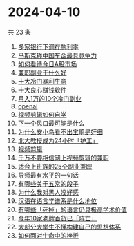 # 2024-04-10

共 23 条

<!-- BEGIN -->
<!-- 最后更新时间 Wed Apr 10 2024 15:11:32 GMT+0800 (China Standard Time) -->

1. [多家银行下调存款利率](https://www.zhihu.com/search?q=%E5%A4%9A%E5%AE%B6%E9%93%B6%E8%A1%8C%E4%B8%8B%E8%B0%83%E5%AD%98%E6%AC%BE%E5%88%A9%E7%8E%87)
1. [马斯克称中国车企最具竞争力](https://www.zhihu.com/search?q=%E9%A9%AC%E6%96%AF%E5%85%8B%E7%A7%B0%E4%B8%AD%E5%9B%BD%E8%BD%A6%E4%BC%81%E6%9C%80%E5%85%B7%E7%AB%9E%E4%BA%89%E5%8A%9B)
1. [如何看待今日A股市场](https://www.zhihu.com/search?q=%E5%A6%82%E4%BD%95%E7%9C%8B%E5%BE%85%E4%BB%8A%E6%97%A5A%E8%82%A1%E5%B8%82%E5%9C%BA)
1. [兼职副业干什么好](https://www.zhihu.com/search?q=%E5%85%BC%E8%81%8C%E5%89%AF%E4%B8%9A%E5%B9%B2%E4%BB%80%E4%B9%88%E5%A5%BD)
1. [十大冷门暴利生意](https://www.zhihu.com/search?q=%E5%8D%81%E5%A4%A7%E5%86%B7%E9%97%A8%E6%9A%B4%E5%88%A9%E7%94%9F%E6%84%8F)
1. [十大良心赚钱软件](https://www.zhihu.com/search?q=%E5%8D%81%E5%A4%A7%E8%89%AF%E5%BF%83%E8%B5%9A%E9%92%B1%E8%BD%AF%E4%BB%B6)
1. [月入1万的10个冷门副业](https://www.zhihu.com/search?q=%E6%9C%88%E5%85%A51%E4%B8%87%E7%9A%8410%E4%B8%AA%E5%86%B7%E9%97%A8%E5%89%AF%E4%B8%9A)
1. [openai](https://www.zhihu.com/search?q=openai)
1. [视频剪辑如何自学](https://www.zhihu.com/search?q=%E8%A7%86%E9%A2%91%E5%89%AA%E8%BE%91%E5%A6%82%E4%BD%95%E8%87%AA%E5%AD%A6)
1. [下一个风口最可能是什么](https://www.zhihu.com/search?q=%E4%B8%8B%E4%B8%80%E4%B8%AA%E9%A3%8E%E5%8F%A3%E6%9C%80%E5%8F%AF%E8%83%BD%E6%98%AF%E4%BB%80%E4%B9%88)
1. [为什么安小鸟看不出宝鹃是奸细](https://www.zhihu.com/search?q=%E4%B8%BA%E4%BB%80%E4%B9%88%E5%AE%89%E5%B0%8F%E9%B8%9F%E7%9C%8B%E4%B8%8D%E5%87%BA%E5%AE%9D%E9%B9%83%E6%98%AF%E5%A5%B8%E7%BB%86)
1. [北大教授成为24小时「护工」](https://www.zhihu.com/search?q=%E5%8C%97%E5%A4%A7%E6%95%99%E6%8E%88%E6%88%90%E4%B8%BA24%E5%B0%8F%E6%97%B6%E3%80%8C%E6%8A%A4%E5%B7%A5%E3%80%8D)
1. [视频剪辑](https://www.zhihu.com/search?q=%E8%A7%86%E9%A2%91%E5%89%AA%E8%BE%91)
1. [千万不要相信网上视频剪辑的兼职](https://www.zhihu.com/search?q=%E5%8D%83%E4%B8%87%E4%B8%8D%E8%A6%81%E7%9B%B8%E4%BF%A1%E7%BD%91%E4%B8%8A%E8%A7%86%E9%A2%91%E5%89%AA%E8%BE%91%E7%9A%84%E5%85%BC%E8%81%8C)
1. [适合上班族的25个副业兼职](https://www.zhihu.com/search?q=%E9%80%82%E5%90%88%E4%B8%8A%E7%8F%AD%E6%97%8F%E7%9A%8425%E4%B8%AA%E5%89%AF%E4%B8%9A%E5%85%BC%E8%81%8C)
1. [导师最有水平的一句话](https://www.zhihu.com/search?q=%E5%AF%BC%E5%B8%88%E6%9C%80%E6%9C%89%E6%B0%B4%E5%B9%B3%E7%9A%84%E4%B8%80%E5%8F%A5%E8%AF%9D)
1. [有哪些关于五常的段子](https://www.zhihu.com/search?q=%E6%9C%89%E5%93%AA%E4%BA%9B%E5%85%B3%E4%BA%8E%E4%BA%94%E5%B8%B8%E7%9A%84%E6%AE%B5%E5%AD%90)
1. [为什么我对黑人没好感](https://www.zhihu.com/search?q=%E4%B8%BA%E4%BB%80%E4%B9%88%E6%88%91%E5%AF%B9%E9%BB%91%E4%BA%BA%E6%B2%A1%E5%A5%BD%E6%84%9F)
1. [汉语在语言学谱系是什么地位](https://www.zhihu.com/search?q=%E6%B1%89%E8%AF%AD%E5%9C%A8%E8%AF%AD%E8%A8%80%E5%AD%A6%E8%B0%B1%E7%B3%BB%E6%98%AF%E4%BB%80%E4%B9%88%E5%9C%B0%E4%BD%8D)
1. [有哪些「死掉」的语言仍具极高学术价值](https://www.zhihu.com/search?q=%E6%9C%89%E5%93%AA%E4%BA%9B%E3%80%8C%E6%AD%BB%E6%8E%89%E3%80%8D%E7%9A%84%E8%AF%AD%E8%A8%80%E4%BB%8D%E5%85%B7%E6%9E%81%E9%AB%98%E5%AD%A6%E6%9C%AF%E4%BB%B7%E5%80%BC)
1. [今年10家老牌百货已「阵亡」](https://www.zhihu.com/search?q=%E4%BB%8A%E5%B9%B410%E5%AE%B6%E8%80%81%E7%89%8C%E7%99%BE%E8%B4%A7%E5%B7%B2%E3%80%8C%E9%98%B5%E4%BA%A1%E3%80%8D)
1. [大部分大学生不懂构建自己的思想体系](https://www.zhihu.com/search?q=%E5%A4%A7%E9%83%A8%E5%88%86%E5%A4%A7%E5%AD%A6%E7%94%9F%E4%B8%8D%E6%87%82%E6%9E%84%E5%BB%BA%E8%87%AA%E5%B7%B1%E7%9A%84%E6%80%9D%E6%83%B3%E4%BD%93%E7%B3%BB)
1. [如何面对生命中的挫折](https://www.zhihu.com/search?q=%E5%A6%82%E4%BD%95%E9%9D%A2%E5%AF%B9%E7%94%9F%E5%91%BD%E4%B8%AD%E7%9A%84%E6%8C%AB%E6%8A%98)

<!-- END -->
